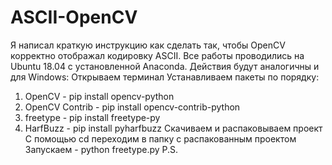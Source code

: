 # ASCII-OpenCV
Я написал краткую инструкцию как сделать так, чтобы OpenCV корректно отображал кодировку ASCII.
Все работы проводились на Ubuntu 18.04 с установленной Anaconda. Действия будут аналогичны и для Windows:
Открываем терминал
Устанавливаем пакеты по порядку:
1. OpenCV - pip install opencv-python
2. OpenCV Contrib - pip install opencv-contrib-python
3. freetype - pip install freetype-py
4. HarfBuzz - pip install pyharfbuzz
Скачиваем и распаковываем проект
С помощью cd переходим в папку с распакованным проектом
Запускаем - python freetype.py
P.S.
